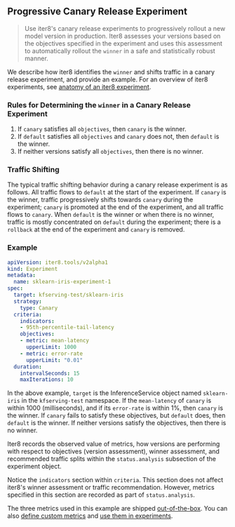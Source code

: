 ## Progressive Canary Release Experiment
> Use iter8's canary release experiments to progressively rollout a new model version in production. Iter8 assesses your versions based on the objectives specified in the experiment and uses this assessment to automatically rollout the `winner` in a safe and statistically robust manner.

We describe how iter8 identifies the `winner` and shifts traffic in a canary release experiment, and provide an example. For an overview of iter8 experiments, see [anatomy of an iter8 experiment](experimentanatomy.md).

### Rules for Determining the `winner` in a Canary Release Experiment
1. If `canary` satisfies all `objectives`, then `canary` is the winner.
2. If `default` satisfies all `objectives` and `canary` does not, then `default` is the winner.
3. If neither versions satisfy all `objectives`, then there is no winner.

### Traffic Shifting
The typical traffic shifting behavior during a canary release experiment is as follows. All traffic flows to `default` at the start of the experiment. If `canary` is the winner, traffic progressively shifts towards `canary` during the experiment; `canary` is promoted at the end of the experiment, and all traffic flows to `canary`. When `default` is the winner or when there is no winner, traffic is mostly concentrated on `default` during the experiment; there is a `rollback` at the end of the experiment and `canary` is removed.

### Example
```yaml
apiVersion: iter8.tools/v2alpha1
kind: Experiment
metadata:
  name: sklearn-iris-experiment-1
spec:
  target: kfserving-test/sklearn-iris
  strategy:
    type: Canary
  criteria:
    indicators:
    - 95th-percentile-tail-latency
    objectives:
    - metric: mean-latency
      upperLimit: 1000
    - metric: error-rate
      upperLimit: "0.01"
  duration:
    intervalSeconds: 15
    maxIterations: 10
```

In the above example, `target` is the InferenceService object named `sklearn-iris` in the `kfserving-test` namespace. If the `mean-latency` of `canary` is within 1000 (milliseconds), and if its `error-rate` is within 1%, then `canary` is the winner. If `canary` fails to satisfy these objectives, but `default` does, then `default` is the winner. If neither versions satisfy the objectives, then there is no winner.

Iter8 records the observed value of metrics, how versions are performing with respect to objectives (version assessment), winner assessment, and recommended traffic splits within the `status.analysis` subsection of the experiment object. 

Notice the `indicators` section within `criteria`. This section does not affect iter8's winner assessment or traffic recommendation. However, metrics specified in this section are recorded as part of `status.analysis`.

The three metrics used in this example are shipped [out-of-the-box](metrics_ootb.md). You can also [define custom metrics](metrics_custom.md) and [use them in experiments](usingmetrics.md).